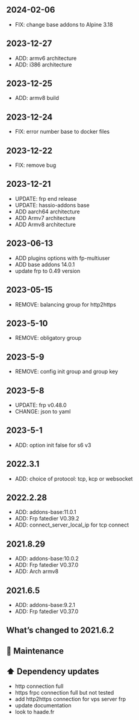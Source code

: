 ## 2024-02-06
- FIX: change base addons to Alpine 3.18

## 2023-12-27
- ADD: armv6 architecture
- ADD: i386 architecture

## 2023-12-25
- ADD: armv8 build

## 2023-12-24
- FIX: error number base to docker files

## 2023-12-22
- FIX: remove bug

## 2023-12-21
- UPDATE: frp end release
- UPDATE: hassio-addons base
- ADD aarch64 architecture
- ADD Armv7 architecture
- ADD Armv8 architecture

## 2023-06-13
- ADD plugins options with fp-multiuser
- ADD base addons 14.0.1
- update frp to 0.49 version

## 2023-05-15
- REMOVE: balancing group for http2https

## 2023-5-10
- REMOVE: obligatory group

## 2023-5-9
- REMOVE: config init group and group key

## 2023-5-8
- UPDATE: frp v0.48.0
- CHANGE: json to yaml

## 2023-5-1
- ADD: option init false for s6 v3

## 2022.3.1
- ADD: choice of protocol: tcp, kcp or websocket

## 2022.2.28
- ADD: addons-base:11.0.1
- ADD: Frp fatedier V0.39.2
- ADD: connect_server_local_ip for tcp connect

## 2021.8.29
- ADD: addons-base:10.0.2
- ADD: Frp fatedier V0.37.0
- ADD: Arch armv8

## 2021.6.5
- ADD: addons-base:9.2.1
- ADD: Frp fatedier V0.37.0

## What’s changed to 2021.6.2

## 🧰 Maintenance

## ⬆️ Dependency updates
- http connection full
- https frpc connection full but not tested
- add http2https connection for vps server frp
- update documentation
- look to haade.fr
